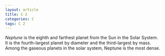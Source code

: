 ```yaml
---
layout: article
title: C-2
categories: C
tags: C 2
---
```


*Neptune* is the eighth and farthest planet from the Sun in the Solar System. It is the fourth-largest planet by diameter and the third-largest by mass. Among the gaseous planets in the solar system, Neptune is the most dense.
